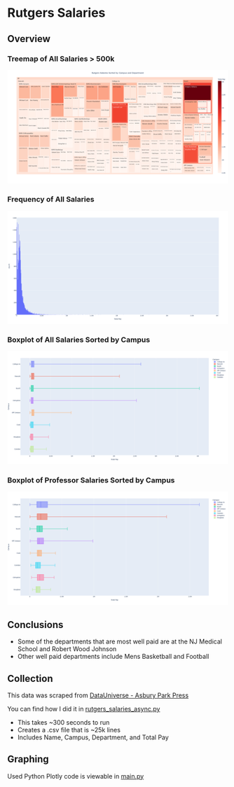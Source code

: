 # Rutgers Salaries

## Overview
### Treemap of All Salaries > 500k
![Treemap of All Salaries > 500k](/images/Treemap%20Salaries%20More%20Than%20500k.png)

### Frequency of All Salaries 
![Frequency of All Salaries](/images/Histogram%20All.png)

### Boxplot of All Salaries Sorted by Campus
![Boxplot of All Salaries Sorted by Campus](/images/Boxplot%20By%20Campus%20All.png)

### Boxplot of Professor Salaries Sorted by Campus
![Boxplot of Professor Salaries Sorted by Campus](/images/Boxplot%20By%20Campus%20Professors%20Only.png)

## Conclusions

* Some of the departments that are most well paid are at the NJ Medical School and Robert Wood Johnson
* Other well paid departments include Mens Basketball and Football

## Collection

This data was scraped from [DataUniverse - Asbury Park Press](https://content-static.app.com/datauniverse/caspio/bundle/Rutgers_salaries.html)

You can find how I did it in [rutgers_salaries_async.py](/rutgers_salaries_async.py)
* This takes ~300 seconds to run
* Creates a .csv file that is ~25k lines
* Includes Name, Campus, Department, and Total Pay

## Graphing
Used Python Plotly code is viewable in [main.py](/main.py)
